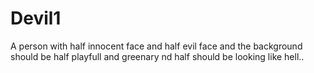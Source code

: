 # Devil1
A person with half innocent face and half evil face and the background should be half playfull and greenary nd half should be looking like hell..
